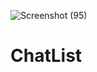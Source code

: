 ![Screenshot (95)](https://user-images.githubusercontent.com/39921508/124384375-82387f80-dcee-11eb-972d-2aedd294bbc7.png)
# ChatList
